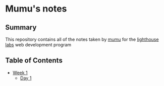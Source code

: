 # Mumu's notes
## Summary 
This repository contains all of the notes taken by [mumu](git@github.com:mumuabdelkarim/README.git) for the [lighthouse labs](https://www.lighthouselabs.ca/) web development program
## Table of Contents
* [Week 1](~week_1)
  * [Day 1](~Day_1)